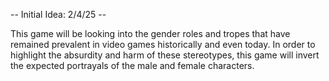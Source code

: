 -- Initial Idea: 2/4/25 --

This game will be looking into the gender roles and tropes that have remained prevalent in video games historically and even today. In order to highlight the absurdity and harm of these stereotypes, this game will invert the expected portrayals of the male and female characters.